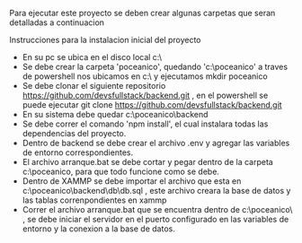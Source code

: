 Para ejecutar este proyecto se deben crear algunas carpetas que seran detalladas a continuacion

Instrucciones para la instalacion inicial del proyecto

* En su pc se ubica en el disco local c:\
* Se debe crear la carpeta 'poceanico', quedando 'c:\poceanico' a traves de powershell nos ubicamos en c:\ y ejecutamos mkdir poceanico
* Se debe clonar el siguiente repositorio https://github.com/devsfullstack/backend.git , en el powershell se puede ejecutar git clone https://github.com/devsfullstack/backend.git
* En su sistema debe quedar c:\poceanico\backend
* Se debe correr el comando 'npm install', el cual instalara todas las dependencias del proyecto.
* Dentro de backend se debe crear el archivo .env y agregar las variables de entorno correspondientes.
* El archivo arranque.bat se debe cortar y pegar dentro de la carpeta c:\poceanico, para que todo funcione como se debe.
* Dentro de XAMMP se debe importar el archivo que esta en c:\poceanico\backend\db\db.sql , este archivo creara la base de datos y las tablas correnpondientes en xammp
* Correr el archivo arranque.bat que se encuentra dentro de c:\poceanico\ , se debe iniciar el servidor en el puerto configurado en las variables de entorno y la conexion a la base de datos.
